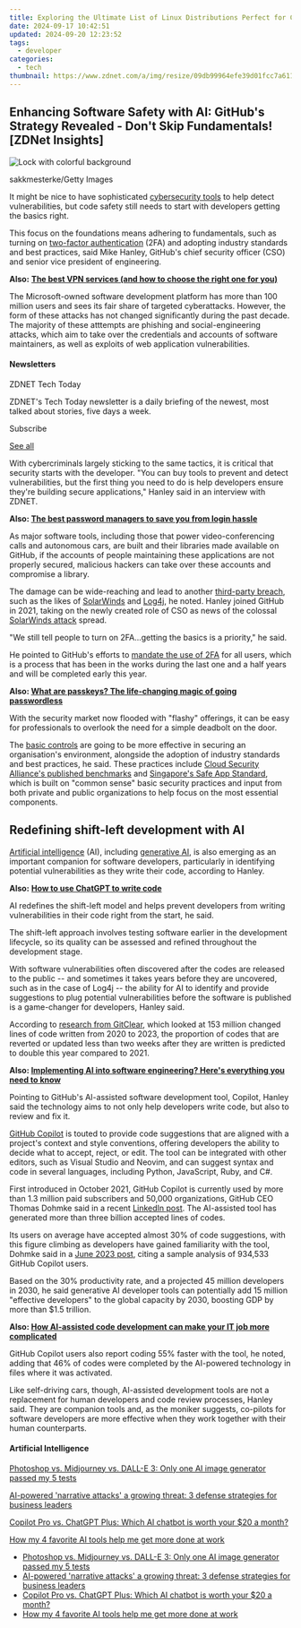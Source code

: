 ```yaml
---
title: Exploring the Ultimate List of Linux Distributions Perfect for Coding and Development
date: 2024-09-17 10:42:51
updated: 2024-09-20 12:23:52
tags:
  - developer
categories:
  - tech
thumbnail: https://www.zdnet.com/a/img/resize/09db99964efe39d01fcc7a611278513cfcbf5490/2022/09/15/a98b3e3b-9217-49fc-a439-3705b1d2b4bb/kali-linux.jpg?width=278&height=156&fit=crop&auto=webp
---
```


## Enhancing Software Safety with AI: GitHub's Strategy Revealed - Don't Skip Fundamentals![ZDNet Insights]

![Lock with colorful background](https://www.zdnet.com/a/img/resize/2a8ad93895024ed071c5e7b21a849d3846eeda98/2024/02/15/a8bc07ee-194b-430c-aeed-d36d64225ea3/gettyimages-1356115619.jpg?auto=webp&width=1280)

sakkmesterke/Getty Images

It might be nice to have sophisticated [cybersecurity tools](https://www.zdnet.com/article/cybersecurity-101-everything-on-how-to-protect-your-privacy-and-stay-safe-online/) to help detect vulnerabilities, but code safety still needs to start with developers getting the basics right. 

This focus on the foundations means adhering to fundamentals, such as turning on [two-factor authentication](https://www.zdnet.com/article/multi-factor-authentication-how-to-enable-2fa-and-boost-your-security/) (2FA) and adopting industry standards and best practices, said Mike Hanley, GitHub's chief security officer (CSO) and senior vice president of engineering. 

**Also:** [**The best VPN services (and how to choose the right one for you)**](https://www.zdnet.com/article/best-vpn/)

The Microsoft-owned software development platform has more than 100 million users and sees its fair share of targeted cyberattacks. However, the form of these attacks has not changed significantly during the past decade. The majority of these atttempts are phishing and social-engineering attacks, which aim to take over the credentials and accounts of software maintainers, as well as exploits of web application vulnerabilities. 

#### Newsletters

ZDNET Tech Today

ZDNET's Tech Today newsletter is a daily briefing of the newest, most talked about stories, five days a week.

 Subscribe

[See all](https://www.zdnet.com/newsletters/)

With cybercriminals largely sticking to the same tactics, it is critical that security starts with the developer. "You can buy tools to prevent and detect vulnerabilities, but the first thing you need to do is help developers ensure they're building secure applications," Hanley said in an interview with ZDNET. 

**Also: [The best password managers to save you from login hassle](https://www.zdnet.com/article/best-password-manager/)**

As major software tools, including those that power video-conferencing calls and autonomous cars, are built and their libraries made available on GitHub, if the accounts of people maintaining these applications are not properly secured, malicious hackers can take over these accounts and compromise a library. 

The damage can be wide-reaching and lead to another [third-party breach](https://www.zdnet.com/article/businesses-fear-rise-of-third-party-attacks-as-ransomware-impact-grows/), such as the likes of [SolarWinds](https://www.zdnet.com/article/solarwinds-the-more-we-learn-the-worse-it-looks/) and [Log4j](https://www.zdnet.com/article/singapore-holds-emergency-meetings-with-cii-sectors-over-log4j/), he noted. Hanley joined GitHub in 2021, taking on the newly created role of CSO as news of the colossal [SolarWinds attack](https://www.zdnet.com/article/solarwinds-ready-to-move-past-breach-and-help-customers-manage-theirs/) spread. 

"We still tell people to turn on 2FA...getting the basics is a priority," he said. 

He pointed to GitHub's efforts to [mandate the use of 2FA](https://www.zdnet.com/article/github-launches-new-two-factor-authentication-mandates-for-code-developers/) for all users, which is a process that has been in the works during the last one and a half years and will be completed early this year. 

**Also: [What are passkeys? The life-changing magic of going passwordless](https://www.zdnet.com/article/passkeys-what-are-they-and-how-to-get-started/)**

With the security market now flooded with "flashy" offerings, it can be easy for professionals to overlook the need for a simple deadbolt on the door.

The [basic controls](https://www.zdnet.com/article/smbs-face-growing-cybersecurity-threats-but-basic-measures-can-lower-risks/) are going to be more effective in securing an organisation's environment, alongside the adoption of industry standards and best practices, he said. These practices include [Cloud Security Alliance's published benchmarks](https://cloudsecurityalliance.org/star) and [Singapore's Safe App Standard](https://www.zdnet.com/article/singapores-guidelines-to-bolster-mobile-app-security-are-optional-for-now/), which is built on "common sense" basic security practices and input from both private and public organizations to help focus on the most essential components. 

## Redefining shift-left development with AI

[Artificial intelligence](https://www.zdnet.com/article/what-is-ai-heres-everything-you-need-to-know-about-artificial-intelligence/) (AI), including [generative AI](https://www.zdnet.com/article/what-is-generative-ai-and-why-is-it-so-popular-heres-everything-you-need-to-know/), is also emerging as an important companion for software developers, particularly in identifying potential vulnerabilities as they write their code, according to Hanley. 

**Also:** [**How to use ChatGPT to write code**](https://www.zdnet.com/article/how-to-use-chatgpt-to-write-code/)

AI redefines the shift-left model and helps prevent developers from writing vulnerabilities in their code right from the start, he said. 

The shift-left approach involves testing software earlier in the development lifecycle, so its quality can be assessed and refined throughout the development stage. 

With software vulnerabilities often discovered after the codes are released to the public -- and sometimes it takes years before they are uncovered, such as in the case of Log4j -- the ability for AI to identify and provide suggestions to plug potential vulnerabilities before the software is published is a game-changer for developers, Hanley said. 

According to [research from GitClear](https://www.gitclear.com/coding%5Fon%5Fcopilot%5Fdata%5Fshows%5Fais%5Fdownward%5Fpressure%5Fon%5Fcode%5Fquality), which looked at 153 million changed lines of code written from 2020 to 2023, the proportion of codes that are reverted or updated less than two weeks after they are written is predicted to double this year compared to 2021\. 

**Also: [Implementing AI into software engineering? Here's everything you need to know](https://www.zdnet.com/article/implementing-ai-into-software-engineering-heres-everything-you-need-to-know/)**

Pointing to GitHub's AI-assisted software development tool, Copilot, Hanley said the technology aims to not only help developers write code, but also to review and fix it. 

[GitHub Copilot](https://www.zdnet.com/article/microsoft-has-over-a-million-paying-github-copilot-users-ceo-nadella/) is touted to provide code suggestions that are aligned with a project's context and style conventions, offering developers the ability to decide what to accept, reject, or edit. The tool can be integrated with other editors, such as Visual Studio and Neovim, and can suggest syntax and code in several languages, including Python, JavaScript, Ruby, and C#. 

First introduced in October 2021, GitHub Copilot is currently used by more than 1.3 million paid subscribers and 50,000 organizations, GitHub CEO Thomas Dohmke said in a recent [LinkedIn post](https://www.linkedin.com/posts/ashtom%5Ftoday-in-microsoft-earnings-we-reported-activity-7158230955143385088-PFPf). The AI-assisted tool has generated more than three billion accepted lines of codes. 

Its users on average have accepted almost 30% of code suggestions, with this figure climbing as developers have gained familiarity with the tool, Dohmke said in a [June 2023 post](https://github.blog/2023-06-27-the-economic-impact-of-the-ai-powered-developer-lifecycle-and-lessons-from-github-copilot/), citing a sample analysis of 934,533 GitHub Copilot users.

Based on the 30% productivity rate, and a projected 45 million developers in 2030, he said generative AI developer tools can potentially add 15 million "effective developers" to the global capacity by 2030, boosting GDP by more than $1.5 trillion. 

**Also: [How AI-assisted code development can make your IT job more complicated](https://www.zdnet.com/article/how-generative-ai-can-make-your-it-job-more-complicated/)**

GitHub Copilot users also report coding 55% faster with the tool, he noted, adding that 46% of codes were completed by the AI-powered technology in files where it was activated.

Like self-driving cars, though, AI-assisted development tools are not a replacement for human developers and code review processes, Hanley said. They are companion tools and, as the moniker suggests, co-pilots for software developers are more effective when they work together with their human counterparts. 

#### Artificial Intelligence

[Photoshop vs. Midjourney vs. DALL-E 3: Only one AI image generator passed my 5 tests](https://www.zdnet.com/article/is-photoshops-new-text-to-image-as-good-as-midjourney-and-dall-e-we-test-it-and-see/ "Photoshop vs. Midjourney vs. DALL-E 3: Only one AI image generator passed my 5 tests")

[AI-powered 'narrative attacks' a growing threat: 3 defense strategies for business leaders](https://www.zdnet.com/article/ai-powered-narrative-attacks-a-growing-threat-3-defense-strategies-for-business-leaders/ "AI-powered 'narrative attacks' a growing threat: 3 defense strategies for business leaders")

[Copilot Pro vs. ChatGPT Plus: Which AI chatbot is worth your $20 a month?](https://www.zdnet.com/article/copilot-pro-vs-chatgpt-plus-which-is-ai-chatbot-is-worth-your-20-a-month/ "Copilot Pro vs. ChatGPT Plus: Which AI chatbot is worth your $20 a month?")

[How my 4 favorite AI tools help me get more done at work](https://www.zdnet.com/article/how-my-4-favorite-ai-tools-help-me-get-more-done-at-work/ "How my 4 favorite AI tools help me get more done at work")

* [Photoshop vs. Midjourney vs. DALL-E 3: Only one AI image generator passed my 5 tests](https://www.zdnet.com/article/is-photoshops-new-text-to-image-as-good-as-midjourney-and-dall-e-we-test-it-and-see/ "Photoshop vs. Midjourney vs. DALL-E 3: Only one AI image generator passed my 5 tests")
* [AI-powered 'narrative attacks' a growing threat: 3 defense strategies for business leaders](https://www.zdnet.com/article/ai-powered-narrative-attacks-a-growing-threat-3-defense-strategies-for-business-leaders/ "AI-powered 'narrative attacks' a growing threat: 3 defense strategies for business leaders")
* [Copilot Pro vs. ChatGPT Plus: Which AI chatbot is worth your $20 a month?](https://www.zdnet.com/article/copilot-pro-vs-chatgpt-plus-which-is-ai-chatbot-is-worth-your-20-a-month/ "Copilot Pro vs. ChatGPT Plus: Which AI chatbot is worth your $20 a month?")
* [How my 4 favorite AI tools help me get more done at work](https://www.zdnet.com/article/how-my-4-favorite-ai-tools-help-me-get-more-done-at-work/ "How my 4 favorite AI tools help me get more done at work")

<ins class="adsbygoogle"
     style="display:block"
     data-ad-format="autorelaxed"
     data-ad-client="ca-pub-7571918770474297"
     data-ad-slot="1223367746"></ins>



<ins class="adsbygoogle"
     style="display:block"
     data-ad-client="ca-pub-7571918770474297"
     data-ad-slot="8358498916"
     data-ad-format="auto"
     data-full-width-responsive="true"></ins>
